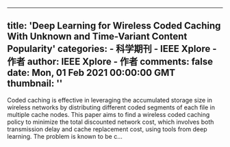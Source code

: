 
---
title: 'Deep Learning for Wireless Coded Caching With Unknown and Time-Variant Content Popularity'
categories: 
    - 科学期刊
    - IEEE Xplore - 作者
author: IEEE Xplore - 作者
comments: false
date: Mon, 01 Feb 2021 00:00:00 GMT
thumbnail: ''
---

<div>   
Coded caching is effective in leveraging the accumulated storage size in wireless networks by distributing different coded segments of each file in multiple cache nodes. This paper aims to find a wireless coded caching policy to minimize the total discounted network cost, which involves both transmission delay and cache replacement cost, using tools from deep learning. The problem is known to be c...  
</div>
            